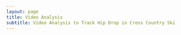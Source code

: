 ```yaml
---
layout: page
title: Video Analysis 
subtitle: Video Analysis to Track Hip Drop in Cross Country Ski
---
```

